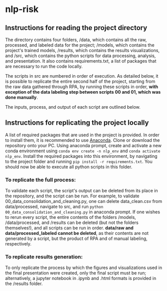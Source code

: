 # nlp-risk

## Instructions for reading the project directory

The directory contains four folders, /data, which contains all the raw, processed, and labeled data for the project; /models, which contains the project's trained models, /results, which contains the results visualizations, and /src, which contains the python scripts for data processing, analysis, and presentation. It also contains requirements.txt, a list of packages that are necessary to run the code locally.

The scripts in src are numbered in order of execution. As detailed below, it is possible to replicate the entire second half of the project, starting from the raw data gathered through RPA, by running these scripts in order, <b>with exception of the data labeling step between scripts 00 and 01, which was done manually</b>. 

The inputs, process, and output of each script are outlined below.

## Instructions for replicating the project locally

A list of required packages that are used in the project is provided. In order to install them, it is recommended to use [Anaconda](https://www.anaconda.com/products/individual). Clone or download the repository onto your PC. Using anaconda prompt, create and activate a new conda environment using `conda env create -n nlp_env` and `conda activate nlp_env`. Install the required packages into this environment, by navigating to the project folder and running `pip install -r requirements.txt`. You should now be able to execute all python scripts in this folder.

### To replicate the full process:

To validate each script, the script's output can be deleted from its place in the repository, and the script can be run. For example, to validate 00_data_consolidation_and_cleaning.py, one can delete data_clean.csv from data/processed, navigate to src, and run `python 00_data_consolidation_and_cleaning.py` in anaconda prompt. If one wishes to rerun every script, the entire contents of the folders /models, /data/processed, and /results can be deleted (but not the folders themselves!), and all scripts can be run in order. <b> data/raw and data/processed_labeled cannot be deleted</b>, as their contents are not generated by a script, but the product of RPA and of manual labeling, respectively. 

### To replicate results generation:

To only replicate the process by which the figures and visualizations used in the final presentation were created, only the final script must be run; alternatively, a jupyter notebook in .ipynb and .html formats is provided in the /results folder.

